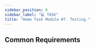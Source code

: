 ```yaml
---
sidebar_position: 8
sidebar_label: "💻 TASK"
title: "Home Task Module #7. Testing."
---
```


## Common Requirements
